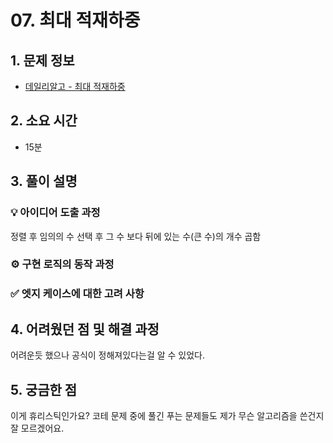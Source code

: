 # 07. 최대 적재하중

## 1. 문제 정보
- [데일리알고 - 최대 적재하중](https://dailyalgo.kr/ko/problems/187)

## 2. 소요 시간
- 15분

## 3. 풀이 설명
### 💡 아이디어 도출 과정
정렬 후 임의의 수 선택 후 그 수 보다 뒤에 있는 수(큰 수)의 개수 곱함 

### ⚙️ 구현 로직의 동작 과정

### ✅ 엣지 케이스에 대한 고려 사항

## 4. 어려웠던 점 및 해결 과정
어려운듯 했으나 공식이 정해져있다는걸 알 수 있었다.

## 5. 궁금한 점
이게 휴리스틱인가요? 코테 문제 중에 풀긴 푸는 문제들도 제가 무슨 알고리즘을 쓴건지 잘 모르겠어요.

